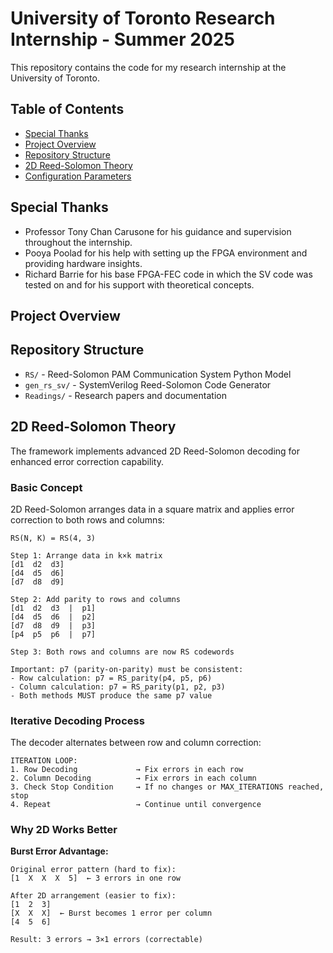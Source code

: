 # University of Toronto Research Internship - Summer 2025

This repository contains the code for my research internship at the University of Toronto.

## Table of Contents

- [Special Thanks](#special-thanks)
- [Project Overview](#project-overview)
- [Repository Structure](#repository-structure)
- [2D Reed-Solomon Theory](#2d-reed-solomon-theory)
- [Configuration Parameters](#configuration-parameters)

## Special Thanks
- Professor Tony Chan Carusone for his guidance and supervision throughout the internship.
- Pooya Poolad for his help with setting up the FPGA environment and providing hardware insights.
- Richard Barrie for his base FPGA-FEC code in which the SV code was tested on and for his support with theoretical concepts.

## Project Overview



## Repository Structure

- `RS/` - Reed-Solomon PAM Communication System Python Model
- `gen_rs_sv/` - SystemVerilog Reed-Solomon Code Generator
- `Readings/` - Research papers and documentation

## 2D Reed-Solomon Theory

The framework implements advanced 2D Reed-Solomon decoding for enhanced error correction capability.

### Basic Concept

2D Reed-Solomon arranges data in a square matrix and applies error correction to both rows and columns:

```
RS(N, K) = RS(4, 3)

Step 1: Arrange data in k×k matrix
[d1  d2  d3]
[d4  d5  d6]  
[d7  d8  d9]

Step 2: Add parity to rows and columns
[d1  d2  d3  |  p1]
[d4  d5  d6  |  p2]
[d7  d8  d9  |  p3]
[p4  p5  p6  |  p7]

Step 3: Both rows and columns are now RS codewords

Important: p7 (parity-on-parity) must be consistent:
- Row calculation: p7 = RS_parity(p4, p5, p6)
- Column calculation: p7 = RS_parity(p1, p2, p3)
- Both methods MUST produce the same p7 value
```

### Iterative Decoding Process

The decoder alternates between row and column correction:

```
ITERATION LOOP:
1. Row Decoding             → Fix errors in each row
2. Column Decoding          → Fix errors in each column
3. Check Stop Condition     → If no changes or MAX_ITERATIONS reached, stop
4. Repeat                   → Continue until convergence
```

### Why 2D Works Better

**Burst Error Advantage:**
```
Original error pattern (hard to fix):
[1  X  X  X  5]  ← 3 errors in one row

After 2D arrangement (easier to fix):
[1  2  3]
[X  X  X]  ← Burst becomes 1 error per column
[4  5  6]

Result: 3 errors → 3×1 errors (correctable)
```